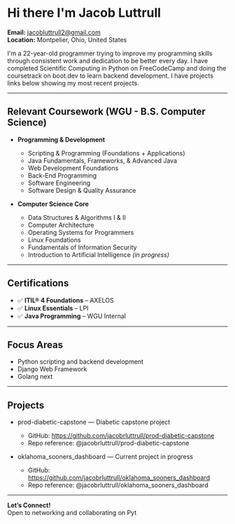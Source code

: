 # Hi there I'm Jacob Luttrull

 **Email:** jacobluttrull2@gmail.com  
 **Location:** Montpelier, Ohio, United States  

I'm a 22-year-old programmer trying to improve my programming skills through consistent work and dedication to be better every day. I have completed Scientific Computing in Python on FreeCodeCamp and doing the coursetrack on boot.dev to learn backend development. I have projects links below showing my most recent projects. 

---

##  Relevant Coursework (WGU - B.S. Computer Science)

- **Programming & Development**  
  - Scripting & Programming (Foundations + Applications)  
  - Java Fundamentals, Frameworks, & Advanced Java  
  - Web Development Foundations  
  - Back-End Programming  
  - Software Engineering  
  - Software Design & Quality Assurance

- **Computer Science Core**  
  - Data Structures & Algorithms I & II  
  - Computer Architecture  
  - Operating Systems for Programmers  
  - Linux Foundations  
  - Fundamentals of Information Security  
  - Introduction to Artificial Intelligence *(in progress)*

---

##  Certifications

- ✅ **ITIL® 4 Foundations** – AXELOS  
- ✅ **Linux Essentials** – LPI  
- ✅ **Java Programming** – WGU Internal  

---

## Focus Areas

- Python scripting and backend development  
- Django Web Framework
- Golang next 

---

## Projects

- prod-diabetic-capstone — Diabetic capstone project  
  - GitHub: https://github.com/jacobrluttrull/prod-diabetic-capstone  
  - Repo reference: @jacobrluttrull/prod-diabetic-capstone

- oklahoma_sooners_dashboard — Current project in progress  
  - GitHub: https://github.com/jacobrluttrull/oklahoma_sooners_dashboard  
  - Repo reference: @jacobrluttrull/oklahoma_sooners_dashboard

---

**Let’s Connect!**  
Open to networking and collaborating on Pyt
